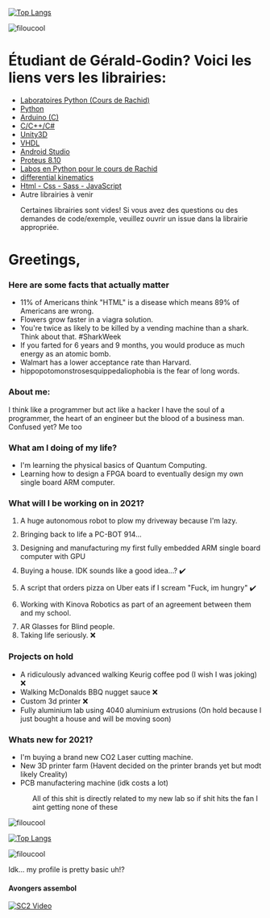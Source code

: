 [![Top Langs](https://github-readme-stats.vercel.app/api/top-langs/?username=filoucool)](https://github.com/filoucool/github-readme-stats)<p align="left"> <img src="https://komarev.com/ghpvc/?username=filoucool" alt="filoucool"/>
 
<H1> Étudiant de Gérald-Godin? Voici les liens vers les librairies:</H1>
 <ul>
  <li> <a href="https://github.com/filoucool/Labo_Python_Rachid"><span>Laboratoires Python (Cours de Rachid)</span></a> </li>
  <li> <a href="https://github.com/filoucool/PythonExamples-Help"><span>Python</span></a></li>
  <li> <a href="https://github.com/filoucool/Arduino_Code_Examples"><span>Arduino (C)</span></a></li>
  <li> <a href="https://github.com/filoucool/C_Family_Code_Examples"><span>C/C++/C#</span></a></li>
  <li> <a href="https://github.com/filoucool/Unity3D_Help"><span>Unity3D</span></a></li>
  <li> <a href="https://github.com/filoucool/VHDL-Help"><span>VHDL</span></a></li>
  <li> <a href="https://github.com/filoucool/AndroidStudio_Help"><span>Android Studio</span></a></li>
  <li> <a href="https://github.com/filoucool/Proteus8_Help"><span>Proteus 8.10</span></a></li>
  <li> <a href="https://github.com/filoucool/Labos_Python_Rachid"><span>Labos en Python pour le cours de Rachid</span></a></li>
  <li> <a href="https://github.com/filoucool/differential-kinematics"><span>differential kinematics</span></a></li>
  <li> <a href="https://github.com/filoucool/Html-Css-Javascript_Examples"><span>Html - Css - Sass - JavaScript </span></a> </li>
  <li> Autre librairies à venir</li>
  <P> Certaines librairies sont vides! Si vous avez des questions ou des demandes de code/exemple, veuillez ouvrir un issue dans la librairie appropriée. </p>
 </ul>
 




 <H1> Greetings,</H1>
<H3> Here are some facts that actually matter</H3>
<ul>
 <li> 11% of Americans think "HTML" is a disease which means 89% of Americans are wrong. </li>
 <li> Flowers grow faster in a viagra solution. </li>
<li> You're twice as likely to be killed by a vending machine than a shark. Think about that. #SharkWeek </li>
 <li> If you farted for 6 years and 9 months, you would produce as much energy as an atomic bomb. </li>
<li> Walmart has a lower acceptance rate than Harvard. </li>
<li> hippopotomonstrosesquippedaliophobia is the fear of long words.</li>
</ul>



<H3> About me: </H3>
  <p>I think like a programmer but act like a hacker  
  I have the soul of a programmer, the heart of an engineer but the blood of a business man. 
  Confused yet? Me too </p>
  

 
 <H3> What am I doing of my life? </H3>
 <ul>
  <li> I'm learning the physical basics of Quantum Computing. </li>
  <li> Learning how to design a FPGA board to eventually design my own single board ARM computer. </li>
 </ul>

<H3> What will I be working on in 2021? </H3>
<ol>
<li> A huge autonomous robot to plow my driveway because I'm lazy. </li>
<img style="height:10px;" src="https://forthebadge.com/images/badges/winter-is-coming.svg"/>
<li> Bringing back to life a PC-BOT 914... </li>
<img style="height:10px;" src="https://forthebadge.com/images/badges/built-with-resentment.svg"/>
<li> Designing and manufacturing my first fully embedded ARM single board computer with GPU </li>
<img style="height:10px;" src="https://forthebadge.com/images/badges/designed-in-ms-paint.svg"/>
<li> Buying a house. IDK sounds like a good idea...? ✔️ </li>
<img style="height:10px;" src="https://forthebadge.com/images/badges/no-ragrets.svg"/>
<li> A script that orders pizza on Uber eats if I scream "Fuck, im hungry" ✔️ </li>
<img style="height:10px;" src="https://forthebadge.com/images/badges/not-a-bug-a-feature.svg"/>
<li> Working with Kinova Robotics as part of an agreement between them and my school. </li>
<img style="height:10px;" src="https://forthebadge.com/images/badges/for-robots.svg"/>
<li> AR Glasses for Blind people.</li>
<li> Taking life seriously. ❌ </li>
</ol>

<H3> Projects on hold </H3>
<ul>
<li> A ridiculously advanced walking Keurig coffee pod (I wish I was joking) ❌</li>
<li> Walking McDonalds BBQ nugget sauce ❌ </li>
<li> Custom 3d printer ❌</li>
<li> Fully aluminium lab using 4040 aluminium extrusions (On hold because I just bought a house and will be moving soon) </li>
</ul>

<H3> Whats new for 2021? </H3>
  <ul>
    <li> I'm buying a brand new CO2 Laser cutting machine.</li>
    <li> New 3D printer farm (Havent decided on the printer brands yet but modt likely Creality) </li>
    <li> PCB manufactering machine (idk costs a lot) </li>
    <ul> All of this shit is directly related to my new lab so if shit hits the fan I aint getting none of these </ul>
  </ul>

<img src="https://github-readme-stats.vercel.app/api?username=filoucool&show_icons=true" alt="filoucool" />

[![Top Langs](https://github-readme-stats.vercel.app/api/top-langs/?username=filoucool)](https://github.com/filoucool/github-readme-stats)<p align="left"> <img src="https://komarev.com/ghpvc/?username=filoucool" alt="filoucool"/>

<p> Idk... my profile is pretty basic uh!?</p>

<H4>Avongers assembol</H4>

[![SC2 Video](https://img.youtube.com/vi/B3WJaC-7g2c/0.jpg)](https://www.youtube.com/watch?v=B3WJaC-7g2c)
